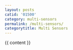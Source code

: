 ```yaml
---
layout: posts
catid: '01500'
category: multi-sensors
permalink: /multi-sensors/
categorytitle: Multi Sensors
---
```


{{ content }}